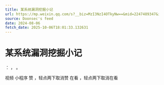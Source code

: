```yaml
---
title: 某系统漏洞挖掘小记
url: https://mp.weixin.qq.com/s?__biz=MzI3NzI4OTkyNw==&mid=2247489347&idx=1&sn=dea84fc81df6b06d42a22a8648d20162
source: Doonsec's feed
date: 2024-08-06
fetch_date: 2025-10-06T18:01:33.132631
---
```


# 某系统漏洞挖掘小记

：
，
。

视频
小程序
赞
，轻点两下取消赞
在看
，轻点两下取消在看